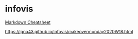 # infovis

[Markdown Cheatsheet](https://github.com/adam-p/markdown-here/wiki/Markdown-Cheatsheet)

https://igna43.github.io/infovis/makeovermonday2020W18.html
